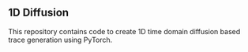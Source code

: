 ## 1D Diffusion 

This repository contains code to create 1D time domain diffusion based trace generation using PyTorch.
